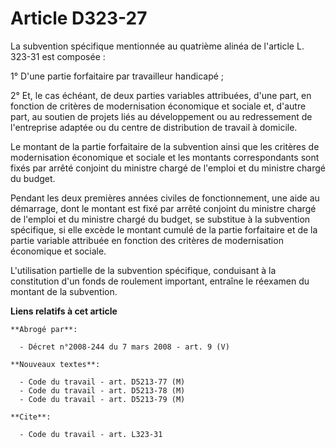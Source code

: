 # Article D323-27

La subvention spécifique mentionnée au quatrième alinéa de l'article L. 323-31 est composée :

1° D'une partie forfaitaire par travailleur handicapé ;

2° Et, le cas échéant, de deux parties variables attribuées, d'une part, en fonction de critères de modernisation économique
et sociale et, d'autre part, au soutien de projets liés au développement ou au redressement de l'entreprise adaptée ou du
centre de distribution de travail à domicile.

Le montant de la partie forfaitaire de la subvention ainsi que les critères de modernisation économique et sociale et les
montants correspondants sont fixés par arrêté conjoint du ministre chargé de l'emploi et du ministre chargé du budget.

Pendant les deux premières années civiles de fonctionnement, une aide au démarrage, dont le montant est fixé par arrêté
conjoint du ministre chargé de l'emploi et du ministre chargé du budget, se substitue à la subvention spécifique, si elle
excède le montant cumulé de la partie forfaitaire et de la partie variable attribuée en fonction des critères de
modernisation économique et sociale.

L'utilisation partielle de la subvention spécifique, conduisant à la constitution d'un fonds de roulement important, entraîne
le réexamen du montant de la subvention.

**Liens relatifs à cet article**

	**Abrogé par**:

	  - Décret n°2008-244 du 7 mars 2008 - art. 9 (V)

	**Nouveaux textes**:

	  - Code du travail - art. D5213-77 (M)
	  - Code du travail - art. D5213-78 (M)
	  - Code du travail - art. D5213-79 (M)

	**Cite**:

	  - Code du travail - art. L323-31
